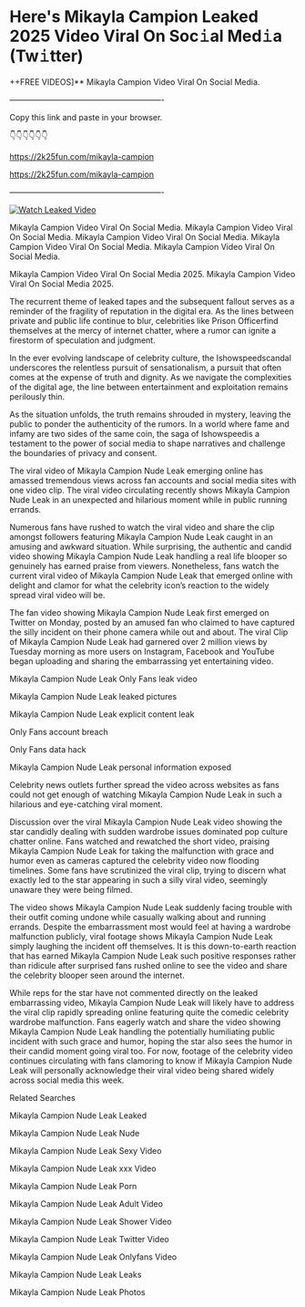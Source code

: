 # Here's Mikayla Campion Leaked 2025 Video Viral On Soc𝚒al Med𝚒a (Tw𝚒tter)

++FREE VIDEOS]** Mikayla Campion Video Viral On Social Media.

———————————————————-

Copy this link and paste in your browser.

👇👇👇👇👇👇

https://2k25fun.com/mikayla-campion

https://2k25fun.com/mikayla-campion

———————————————————-

[![Watch Leaked Video](https://miro.medium.com/v2/resize:fit:828/format:webp/1*cilzJN44JGOrTw9NJCrNHA.gif "Watch Leaked Video")](https://2k25fun.com/mikayla-campion)

Mikayla Campion Video Viral On Social Media. Mikayla Campion Video Viral On Social Media. Mikayla Campion Video Viral On Social Media. Mikayla Campion Video Viral On Social Media. Mikayla Campion Video Viral On Social Media.

Mikayla Campion Video Viral On Social Media 2025. Mikayla Campion Video Viral On Social Media 2025.

The recurrent theme of leaked tapes and the subsequent fallout serves as a reminder of the fragility of reputation in the digital era. As the lines between private and public life continue to blur, celebrities like Prison Officerfind themselves at the mercy of internet chatter, where a rumor can ignite a firestorm of speculation and judgment.

In the ever evolving landscape of celebrity culture, the Ishowspeedscandal underscores the relentless pursuit of sensationalism, a pursuit that often comes at the expense of truth and dignity. As we navigate the complexities of the digital age, the line between entertainment and exploitation remains perilously thin.

As the situation unfolds, the truth remains shrouded in mystery, leaving the public to ponder the authenticity of the rumors. In a world where fame and infamy are two sides of the same coin, the saga of Ishowspeedis a testament to the power of social media to shape narratives and challenge the boundaries of privacy and consent.

The viral video of Mikayla Campion Nude Leak emerging online has amassed tremendous views across fan accounts and social media sites with one video clip. The viral video circulating recently shows Mikayla Campion Nude Leak in an unexpected and hilarious moment while in public running errands.

Numerous fans have rushed to watch the viral video and share the clip amongst followers featuring Mikayla Campion Nude Leak caught in an amusing and awkward situation. While surprising, the authentic and candid video showing Mikayla Campion Nude Leak handling a real life blooper so genuinely has earned praise from viewers. Nonetheless, fans watch the current viral video of Mikayla Campion Nude Leak that emerged online with delight and clamor for what the celebrity icon’s reaction to the widely spread viral video will be.

The fan video showing Mikayla Campion Nude Leak first emerged on Twitter on Monday, posted by an amused fan who claimed to have captured the silly incident on their phone camera while out and about. The viral Clip of Mikayla Campion Nude Leak had garnered over 2 million views by Tuesday morning as more users on Instagram, Facebook and YouTube began uploading and sharing the embarrassing yet entertaining video.

Mikayla Campion Nude Leak Only Fans leak video

Mikayla Campion Nude Leak leaked pictures

Mikayla Campion Nude Leak explicit content leak

Only Fans account breach

Only Fans data hack

Mikayla Campion Nude Leak personal information exposed

Celebrity news outlets further spread the video across websites as fans could not get enough of watching Mikayla Campion Nude Leak in such a hilarious and eye-catching viral moment.

Discussion over the viral Mikayla Campion Nude Leak video showing the star candidly dealing with sudden wardrobe issues dominated pop culture chatter online. Fans watched and rewatched the short video, praising Mikayla Campion Nude Leak for taking the malfunction with grace and humor even as cameras captured the celebrity video now flooding timelines. Some fans have scrutinized the viral clip, trying to discern what exactly led to the star appearing in such a silly viral video, seemingly unaware they were being filmed.

The video shows Mikayla Campion Nude Leak suddenly facing trouble with their outfit coming undone while casually walking about and running errands. Despite the embarrassment most would feel at having a wardrobe malfunction publicly, viral footage shows Mikayla Campion Nude Leak simply laughing the incident off themselves. It is this down-to-earth reaction that has earned Mikayla Campion Nude Leak such positive responses rather than ridicule after surprised fans rushed online to see the video and share the celebrity blooper seen around the internet.

While reps for the star have not commented directly on the leaked embarrassing video, Mikayla Campion Nude Leak will likely have to address the viral clip rapidly spreading online featuring quite the comedic celebrity wardrobe malfunction. Fans eagerly watch and share the video showing Mikayla Campion Nude Leak handling the potentially humiliating public incident with such grace and humor, hoping the star also sees the humor in their candid moment going viral too. For now, footage of the celebrity video continues circulating with fans clamoring to know if Mikayla Campion Nude Leak will personally acknowledge their viral video being shared widely across social media this week.

Related Searches

Mikayla Campion Nude Leak Leaked

Mikayla Campion Nude Leak Nude

Mikayla Campion Nude Leak Sexy Video

Mikayla Campion Nude Leak xxx Video

Mikayla Campion Nude Leak Porn

Mikayla Campion Nude Leak Adult Video

Mikayla Campion Nude Leak Shower Video

Mikayla Campion Nude Leak Twitter Video

Mikayla Campion Nude Leak Onlyfans Video

Mikayla Campion Nude Leak Leaks

Mikayla Campion Nude Leak Photos